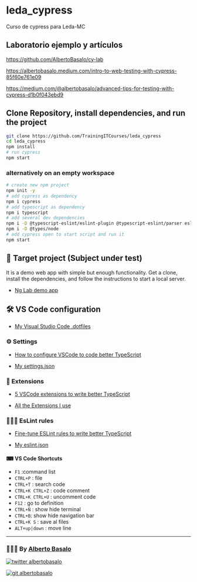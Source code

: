 # leda_cypress

Curso de cypress para Leda-MC

## Laboratorio ejemplo y artículos

https://github.com/AlbertoBasalo/cy-lab

https://albertobasalo.medium.com/intro-to-web-testing-with-cypress-85f60e761e09

https://medium.com/@albertobasalo/advanced-tips-for-testing-with-cypress-d1b0f043ebd9

## Clone Repository, install dependencies, and run the project

```bash
git clone https://github.com/TrainingITCourses/leda_cypress
cd leda_cypress
npm install
# run cypress
npm start
```

### alternatively on an empty workspace

```bash
# create new npm project
npm init -y
# add cypress as dependency
npm i cypress
# add typescript as dependency
npm i typescript
# add several dev dependencies
npm i -D @typescript-eslint/eslint-plugin @typescript-eslint/parser eslint eslint-config-prettier eslint-plugin-prettier prettier
npm i -D @types/node
# add cypress open to start script and run it
npm start
```

## 🎯 Target project (Subject under test)

It is a demo web app with simple but enough functionality. Get a clone, install the dependencies, and follow the instructions to start a local server.

- [Ng Lab demo app](https://github.com/AlbertoBasalo/ng-lab)

## 🛠 VS Code configuration

- [My Visual Studio Code .dotfiles](https://github.com/AlbertoBasalo/dotfiles)

### ⚙️ Settings

- [How to configure VSCode to code better TypeScript](https://albertobasalo.medium.com/how-to-configure-vscode-to-code-better-typescript-d6e000b2cb06?sk=4c0edee7dd123c0e0c7c6f7266c91e4d)

- [My settings.json](https://github.com/AlbertoBasalo/dotfiles/blob/main/settings.json)

### 🧩 Extensions

- [5 VSCode extensions to write better TypeScript](https://albertobasalo.medium.com/5-vscode-extensions-to-write-better-typescript-9804acbada9?sk=8907a533ca7e5b14aa2daa397bb667d1)

- [All the Extensions I use](https://github.com/AlbertoBasalo/dotfiles/blob/main/extensions-i-use.md)

### 👩🏼‍⚖️ EsLint rules

- [Fine-tune ESLint rules to write better TypeScript](https://albertobasalo.medium.com/fine-tune-eslint-rules-to-code-better-typescript-e4cabbbe2fa1?sk=fe0c1c07936f2c4a503dbce0272da621)

- [My eslint.json](https://github.com/AlbertoBasalo/dotfiles/blob/main/eslint.json)

#### ⌨ VS Code Shortcuts

- `F1` :command list
- `CTRL+P` : file
- `CTRL+T` : search code
- `CTRL+K CTRL+Z` : code comment
- `CTRL+K CTRL+U` : uncomment code
- `F12` : go to definition
- `CTRL+Ñ` : show hide terminal
- `CTRL+B`: show hide navigation bar
- `CTRL+K S` : save al files
- `ALT+up|down` : move line

---

<footer>
  <h3>🧑🏼‍💻 By <a href="https://albertobasalo.dev" target="blank">Alberto Basalo</a> </h3>
  <p>
    <a href="https://twitter.com/albertobasalo" target="blank">
      <img src="https://img.shields.io/twitter/follow/albertobasalo?logo=twitter&style=for-the-badge" alt="twitter albertobasalo" />
    </a>
  </p>
  <p>
    <a href="https://github.com/albertobasalo" target="blank">
      <img 
        src="https://img.shields.io/github/followers/albertobasalo?logo=github&label=profile albertobasalo&style=for-the-badge" alt="git albertobasalo" />
    </a>
  </p>
</footer>
